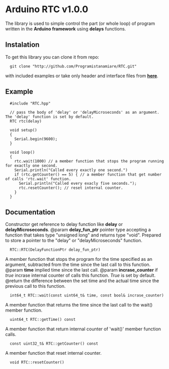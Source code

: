 # Arduino RTC v1.0.0

The library is used to simple control the part (or whole loop) of program written in the **Arduino framework** using **delays** functions.

## Instalation

To get this library you can clone it from repo:
```
  git clone "http://github.com/Programistanamiare/RTC.git"
```
with included examples or take only header and interface files from <a href="http://github.com/Programistanamiare/RTC/tree/master/src">**here**</a>.

## Example

```
  #include "RTC.hpp"

  // pass the body of 'delay' or 'delayMicroseconds' as an argument. The 'delay' function is set by default.
  RTC rtc(delay)

  void setup()
  {
    Serial.begin(9600);
  }

  void loop()
  {
    rtc.wait(1000) // a member function that stops the program running for exactly one second.
    Serial.println("Called every exactly one second.") 
    if (rtc.getCounter() == 5) { // a member function that get number of calls 'rtc.wait' function.
      Serial.println("Called every exacly five seconds.");
      rtc.resetCounter(); // reset internal counter.
    }
  }

```

## Documentation

Constructor get reference to delay function like **delay** or **delayMicroseconds**.
@param **delay_fun_ptr** pointer type accepting a function that takes type "unsigned long" and returns type "void". Prepared to store a pointer to the "delay" or "delayMicroseconds" function.
```
  RTC::RTC(DelayFunctionPtr delay_fun_ptr) 
``` 

A member function that stops the program for the time specified as an argument, subtracted from the time since the last call to this function.
@param **time** implied time since the last call.
@param **incrase_counter** if <i>true</i> incrase internal counter of calls this function. <i>True</i> is set by default.
@return the difference between the set time and the actual time since the previous call to this function.
```
  int64_t RTC::wait(const uint64_t& time, const bool& incrase_counter) 
``` 

A member function that returns the time since the last call to the wait() member function.
```
  uint64_t RTC::getTime() const
```

A member function that return internal counter of 'wait()' member function calls.
```
  const uint32_t& RTC::getCounter() const
```

A member function that reset internal counter.
```
  void RTC::resetCounter()
```

  
